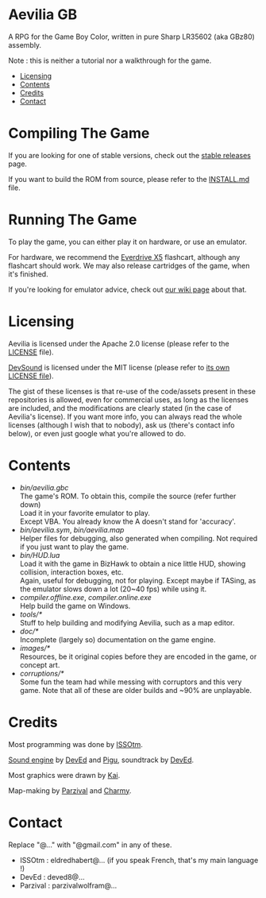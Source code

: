 # Aevilia GB

A RPG for the Game Boy Color, written in pure Sharp LR35602 (aka GBz80) assembly.

Note : this is neither a tutorial nor a walkthrough for the game.


- [Licensing](#licensing)
- [Contents](#contents)
- [Credits](#credits)
- [Contact](#contact)


# Compiling The Game

If you are looking for one of stable versions, check out the [stable releases](http://github.com/ISSOtm/Aevilia-GB/releases/tag/stable) page.

If you want to build the ROM from source, please refer to the [INSTALL.md](http://github.com/ISSOtm/Aevilia-GB/blob/master/INSTALL.md) file.


# Running The Game

To play the game, you can either play it on hardware, or use an emulator.

For hardware, we recommend the [Everdrive X5](https://krikzz.com/store/home/47-everdrive-gb.html) flashcart, although any flashcart should work. We may also release cartridges of the game, when it's finished.

If you're looking for emulator advice, check out [our wiki page](http://github.com/ISSOtm/Aevilia-GB/wiki/Emulators) about that.


# Licensing

Aevilia is licensed under the Apache 2.0 license (please refer to the [LICENSE](http://github.com/ISSOtm/Aevilia-GB/blob/master/LICENSE) file).

[DevSound](http://github.com/DevEd2/DevSound/) is licensed under the MIT license (please refer to [its own LICENSE file](http://github.com/DevEd2/DevSound/blob/master/LICENSE)).

The gist of these licenses is that re-use of the code/assets present in these repositories is allowed, even for commercial uses, as long as the licenses are included, and the modifications are clearly stated (in the case of Aevilia's license). If you want more info, you can always read the whole licenses (although I wish that to nobody), ask us (there's contact info below), or even just google what you're allowed to do.


# Contents

- _bin/aevilia.gbc_<br/>
  The game's ROM. To obtain this, compile the source (refer further down)<br>Load it in your favorite emulator to play.<br/>
  Except VBA. You already know the A doesn't stand for 'accuracy'.<br/>
- _bin/aevilia.sym_, _bin/aevilia.map_<br/>
  Helper files for debugging, also generated when compiling. Not required if you just want to play the game.
- _bin/HUD.lua_<br/>
  Load it with the game in BizHawk to obtain a nice little HUD, showing collision, interaction boxes, etc.<br/>
  Again, useful for debugging, not for playing. Except maybe if TASing, as the emulator slows down a lot (20~40 fps) while using it.
- _compiler.offline.exe_, _compiler.online.exe_<br/>
  Help build the game on Windows.
- _tools/*_<br/>
  Stuff to help building and modifying Aevilia, such as a map editor.
- _doc/*_<br/>
  Incomplete (largely so) documentation on the game engine.
- _images/*_<br/>
  Resources, be it original copies before they are encoded in the game, or concept art.
- _corruptions/*_<br/>
  Some fun the team had while messing with corruptors and this very game. Note that all of these are older builds and ~90% are unplayable.


# Credits

Most programming was done by [ISSOtm](http://github.com/ISSOtm/).

[Sound engine](http://github.com/DevEd2/DevSound/) by [DevEd](http://github.com/DevEd2/) and [Pigu](http://github.com/Pigu-A/), soundtrack by [DevEd](http://github.com/DevEd2/).

Most graphics were drawn by [Kai](http://github.com/kaikun97).

Map-making by [Parzival](http://github.com/ParzivalWolfram/) and [Charmy](http://github.com/CharmyBee99).


# Contact

Replace "@..." with "@gmail.com" in any of these.
- ISSOtm   : eldredhabert@... (if you speak French, that's my main language !)
- DevEd    : deved8@...
- Parzival : parzivalwolfram@...
  
